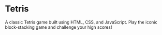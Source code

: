 # Tetris
A classic Tetris game built using HTML, CSS, and JavaScript. Play the iconic block-stacking game and challenge your high scores!
